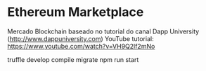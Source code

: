 # Ethereum Marketplace

Mercado Blockchain baseado no tutorial do canal Dapp University (http://www.dappuniversity.com) 
YouTube tutorial: https://www.youtube.com/watch?v=VH9Q2lf2mNo

truffle develop
compile
migrate
npm run start
